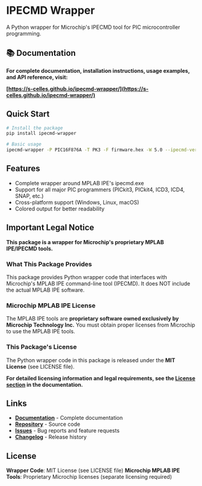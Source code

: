 # IPECMD Wrapper

A Python wrapper for Microchip's IPECMD tool for PIC microcontroller programming.

## 📚 Documentation

**For complete documentation, installation instructions, usage examples, and API reference, visit:**

**[https://s-celles.github.io/ipecmd-wrapper/](https://s-celles.github.io/ipecmd-wrapper/)**

## Quick Start

```bash
# Install the package
pip install ipecmd-wrapper

# Basic usage
ipecmd-wrapper -P PIC16F876A -T PK3 -F firmware.hex -W 5.0 --ipecmd-version 6.20
```

## Features

- Complete wrapper around MPLAB IPE's ipecmd.exe
- Support for all major PIC programmers (PICkit3, PICkit4, ICD3, ICD4, SNAP, etc.)
- Cross-platform support (Windows, Linux, macOS)
- Colored output for better readability

## Important Legal Notice

**This package is a wrapper for Microchip's proprietary MPLAB IPE/IPECMD tools.**

### What This Package Provides
This package provides Python wrapper code that interfaces with Microchip's MPLAB IPE command-line tool (IPECMD). It does NOT include the actual MPLAB IPE software.

### Microchip MPLAB IPE License
The MPLAB IPE tools are **proprietary software owned exclusively by Microchip Technology Inc.** You must obtain proper licenses from Microchip to use the MPLAB IPE tools.

### This Package's License
The Python wrapper code in this package is released under the **MIT License** (see LICENSE file).

**For detailed licensing information and legal requirements, see the [License section](https://s-celles.github.io/ipecmd-wrapper/license/) in the documentation.**

## Links

- **[Documentation](https://s-celles.github.io/ipecmd-wrapper/)** - Complete documentation
- **[Repository](https://github.com/s-celles/ipecmd-wrapper)** - Source code
- **[Issues](https://github.com/s-celles/ipecmd-wrapper/issues)** - Bug reports and feature requests
- **[Changelog](https://github.com/s-celles/ipecmd-wrapper/blob/main/CHANGELOG.md)** - Release history

## License

**Wrapper Code**: MIT License (see LICENSE file)
**Microchip MPLAB IPE Tools**: Proprietary Microchip licenses (separate licensing required)

